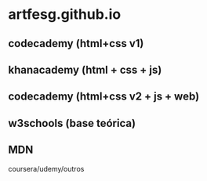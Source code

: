 # artfesg.github.io

codecademy (html+css v1)
--
khanacademy (html + css + js)
--
codecademy (html+css v2 + js + web)
--
w3schools (base teórica)
--
MDN
--
coursera/udemy/outros
